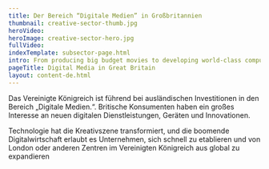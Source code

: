 ```yaml
---
title: Der Bereich “Digitale Medien” in Großbritannien
thumbnail: creative-sector-thumb.jpg
heroVideo: 
heroImage: creative-sector-hero.jpg
fullVideo: 
indexTemplate: subsector-page.html
intro: From producing big budget movies to developing world-class computer games, creativity is thriving in the UK.
pageTitle: Digital Media in Great Britain
layout: content-de.html
---
```

 
Das Vereinigte Königreich ist führend bei ausländischen Investitionen in den Bereich „Digitale Medien.“. Britische Konsumenten haben ein großes Interesse an neuen digitalen Dienstleistungen, Geräten und Innovationen.

Technologie hat die Kreativszene transformiert, und die boomende Digitalwirtschaft erlaubt es Unternehmen, sich schnell zu etablieren und von London oder anderen Zentren im Vereinigten Königreich aus global zu expandieren